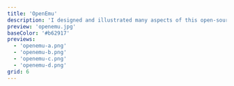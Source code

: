 ```yaml
---
title: 'OpenEmu'
description: 'I designed and illustrated many aspects of this open-source emulator for Mac.'
preview: 'openemu.jpg'
baseColor: '#b62917'
previews:
  - 'openemu-a.png'
  - 'openemu-b.png'
  - 'openemu-c.png'
  - 'openemu-d.png'
grid: 6
---
```


<Gallery>
  <Slide alt="" src="/project-media/openemu-playstation.png" width={2200} height={2200} />
  <Slide alt="" src="/project-media/openemu-psp.png" width={2200} height={2200} />
  <Slide alt="" src="/project-media/openemu-sega-sg1000.png" width={2200} height={2200} />
  <Slide alt="" src="/project-media/openemu-vectrex-japan.png" width={2200} height={2200} />
  <Slide alt="" src="/project-media/openemu-virtual-boy.png" width={2200} height={2200} />
  <Slide alt="" src="/project-media/openemu-atari-2600.png" width={2200} height={2200} />
  <Slide alt="" src="/project-media/openemu-atari-5200.png" width={2200} height={2200} />
  <Slide alt="" src="/project-media/openemu-intellivision.png" width={2200} height={2200} />
  <Slide alt="" src="/project-media/openemu-n64.png" width={2200} height={2200} />
  <Slide alt="" src="/project-media/openemu-neogeo-pocket-color.png" width={2200} height={2200} />
  <Slide alt="" src="/project-media/openemu-nintendo-ds.png" width={2200} height={2200} />
  <Slide alt="" src="/project-media/openemu-odyssey2.png" width={2200} height={2200} />
</Gallery>
